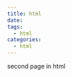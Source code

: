 ```yaml
---
title: html
date:
tags:
  - html
categories:
  - html
---
```


<Boxx/>

second page in html

